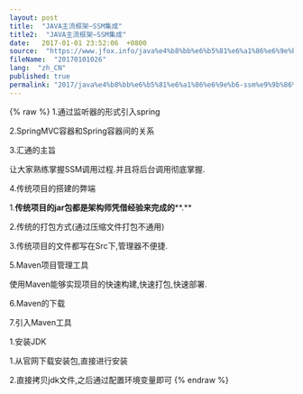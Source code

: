 ```yaml
---
layout: post
title:  "JAVA主流框架—SSM集成"
title2:  "JAVA主流框架—SSM集成"
date:   2017-01-01 23:52:06  +0800
source:  "https://www.jfox.info/java%e4%b8%bb%e6%b5%81%e6%a1%86%e6%9e%b6-ssm%e9%9b%86%e6%88%90.html"
fileName:  "20170101026"
lang:  "zh_CN"
published: true
permalink: "2017/java%e4%b8%bb%e6%b5%81%e6%a1%86%e6%9e%b6-ssm%e9%9b%86%e6%88%90.html"
---
```

{% raw %}
1.通过监听器的形式引入spring

2.SpringMVC容器和Spring容器间的关系

3.汇通的主旨

让大家熟练掌握SSM调用过程.并且将后台调用彻底掌握.

4.传统项目的搭建的弊端

1.**传统项目的****jar****包都是架构师凭借经验来完成的****.**

2.传统的打包方式(通过压缩文件打包不通用)

3.传统项目的文件都写在Src下,管理器不便捷.

5.Maven项目管理工具

使用Maven能够实现项目的快速构建,快速打包,快速部署. 

6.Maven的下载

7.引入Maven工具

1.安装JDK

1.从官网下载安装包,直接进行安装

2.直接拷贝jdk文件,之后通过配置环境变量即可
{% endraw %}
